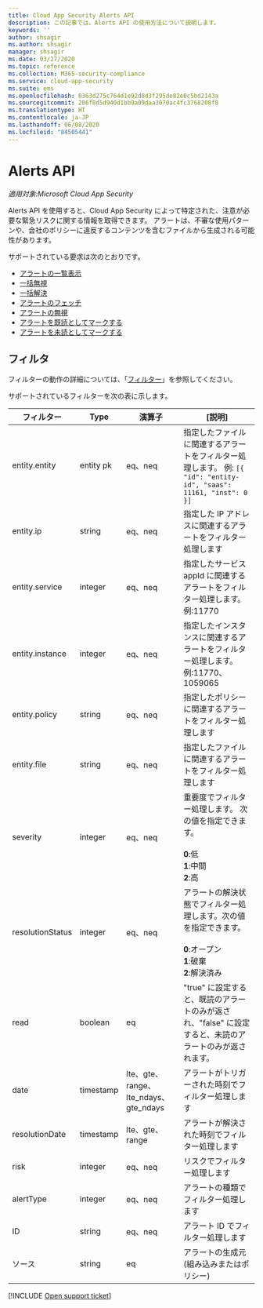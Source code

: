 ```yaml
---
title: Cloud App Security Alerts API
description: この記事では、Alerts API の使用方法について説明します。
keywords: ''
author: shsagir
ms.author: shsagir
manager: shsagir
ms.date: 03/27/2020
ms.topic: reference
ms.collection: M365-security-compliance
ms.service: cloud-app-security
ms.suite: ems
ms.openlocfilehash: 0363d275c764d1e92d8d3f295de82e0c5bd2143a
ms.sourcegitcommit: 286f8d5d940d1bb9a09daa3070ac4fc3768208f8
ms.translationtype: HT
ms.contentlocale: ja-JP
ms.lasthandoff: 06/08/2020
ms.locfileid: "84505441"
---
```

# <a name="alerts-api"></a>Alerts API

*適用対象:Microsoft Cloud App Security*

Alerts API を使用すると、Cloud App Security によって特定された、注意が必要な緊急リスクに関する情報を取得できます。 アラートは、不審な使用パターンや、会社のポリシーに違反するコンテンツを含むファイルから生成される可能性があります。

サポートされている要求は次のとおりです。

- [アラートの一覧表示](api-alerts-list.md)
- [一括無視](api-alerts-bulk-dismiss.md)
- [一括解決](api-alerts-bulk-resolve.md)
- [アラートのフェッチ](api-alerts-fetch.md)
- [アラートの無視](api-alerts-dismiss.md)
- [アラートを既読としてマークする](api-alerts-mark-read.md)
- [アラートを未読としてマークする](api-alerts-mark-unread.md)

## <a name="filters"></a>フィルタ

フィルターの動作の詳細については、「[フィルター](api-introduction.md#filters)」を参照してください。

サポートされているフィルターを次の表に示します。

| フィルター | Type | 演算子 | [説明] |
| --- | --- | --- | --- |
| entity.entity | entity pk | eq、neq | 指定したファイルに関連するアラートをフィルター処理します。 例: `[{ "id": "entity-id", "saas": 11161, "inst": 0 }]` |
| entity.ip | string | eq、neq | 指定した IP アドレスに関連するアラートをフィルター処理します |
| entity.service | integer | eq、neq | 指定したサービス appId に関連するアラートをフィルター処理します。例:11770 |
| entity.instance | integer | eq、neq | 指定したインスタンスに関連するアラートをフィルター処理します。例:11770、1059065 |
| entity.policy | string | eq、neq | 指定したポリシーに関連するアラートをフィルター処理します |
| entity.file | string | eq、neq | 指定したファイルに関連するアラートをフィルター処理します |
| severity | integer | eq、neq | 重要度でフィルター処理します。 次の値を指定できます。<br /><br />**0**:低<br />**1**:中間<br/>**2**:高 |
| resolutionStatus | integer | eq、neq | アラートの解決状態でフィルター処理します。次の値を指定できます。<br /><br />**0**:オープン<br />**1**:破棄<br />**2**:解決済み |
| read | boolean | eq | "true" に設定すると、既読のアラートのみが返され、"false" に設定すると、未読のアラートのみが返されます。 |
| date | timestamp | lte、gte、range、lte_ndays、gte_ndays | アラートがトリガーされた時刻でフィルター処理します |
| resolutionDate | timestamp | lte、gte、range | アラートが解決された時刻でフィルター処理します |
| risk | integer | eq、neq | リスクでフィルター処理します |
| alertType | integer | eq、neq | アラートの種類でフィルター処理します |
| ID | string | eq、neq | アラート ID でフィルター処理します |
| ソース | string | eq | アラートの生成元 (組み込みまたはポリシー) |

[!INCLUDE [Open support ticket](includes/support.md)]
